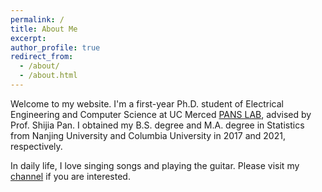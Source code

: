 ```yaml
---
permalink: /
title: About Me
excerpt: 
author_profile: true
redirect_from: 
  - /about/
  - /about.html
---
```


Welcome to my website. I'm a first-year Ph.D. student of Electrical Engineering and Computer Science at UC Merced [PANS LAB](https://www.pans-lab.com/pans-lab), advised
by Prof. Shijia Pan. I obtained my B.S. degree and M.A. degree in Statistics from Nanjing University and Columbia University in 2017 and 2021, respectively.

In daily life, I love singing songs and playing the guitar. Please visit my [channel](https://space.bilibili.com/18942867?spm_id_from=333.999.0.0) if you are interested.